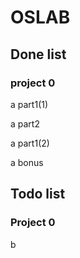 # OSLAB
## Done list

### project 0 

a part1(1)  

a part2

a part1(2)

a bonus

## Todo list

### Project 0

b

